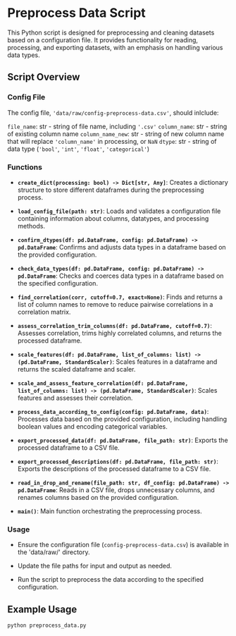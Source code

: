 # Preprocess Data Script

This Python script is designed for preprocessing and cleaning datasets based on a configuration file. It provides functionality for reading, processing, and exporting datasets, with an emphasis on handling various data types.

## Script Overview

### Config File

The config file, `'data/raw/config-preprocess-data.csv'`, should inlclude:

`file_name`: str - string of file name, including `'.csv'`
`column_name`: str - string of existing column name
`column_name_new`: str - string of new column name that will replace `'column_name'` in processing, or `NaN`
`dtype`: str - string of data type (`'bool'`, `'int'`, `'float'`, `'categorical'`)

### Functions

- **`create_dict(processing: bool) -> Dict[str, Any]`**: Creates a dictionary structure to store different dataframes during the preprocessing process.

- **`load_config_file(path: str)`**: Loads and validates a configuration file containing information about columns, datatypes, and processing methods.

- **`confirm_dtypes(df: pd.DataFrame, config: pd.DataFrame) -> pd.DataFrame`**: Confirms and adjusts data types in a dataframe based on the provided configuration.

- **`check_data_types(df: pd.DataFrame, config: pd.DataFrame) -> pd.DataFrame`**: Checks and coerces data types in a dataframe based on the specified configuration.

- **`find_correlation(corr, cutoff=0.7, exact=None)`**: Finds and returns a list of column names to remove to reduce pairwise correlations in a correlation matrix.

- **`assess_correlation_trim_columns(df: pd.DataFrame, cutoff=0.7)`**: Assesses correlation, trims highly correlated columns, and returns the processed dataframe.

- **`scale_features(df: pd.DataFrame, list_of_columns: list) -> (pd.DataFrame, StandardScaler)`**: Scales features in a dataframe and returns the scaled dataframe and scaler.

- **`scale_and_assess_feature_correlation(df: pd.DataFrame, list_of_columns: list) -> (pd.DataFrame, StandardScaler)`**: Scales features and assesses their correlation.

- **`process_data_according_to_config(config: pd.DataFrame, data)`**: Processes data based on the provided configuration, including handling boolean values and encoding categorical variables.

- **`export_processed_data(df: pd.DataFrame, file_path: str)`**: Exports the processed dataframe to a CSV file.

- **`export_processed_descriptions(df: pd.DataFrame, file_path: str)`**: Exports the descriptions of the processed dataframe to a CSV file.

- **`read_in_drop_and_rename(file_path: str, df_config: pd.DataFrame) -> pd.DataFrame`**: Reads in a CSV file, drops unnecessary columns, and renames columns based on the provided configuration.

- **`main()`**: Main function orchestrating the preprocessing process.

### Usage

- Ensure the configuration file (`config-preprocess-data.csv`) is available in the 'data/raw/' directory.

- Update the file paths for input and output as needed.

- Run the script to preprocess the data according to the specified configuration.

## Example Usage

```python
python preprocess_data.py
```